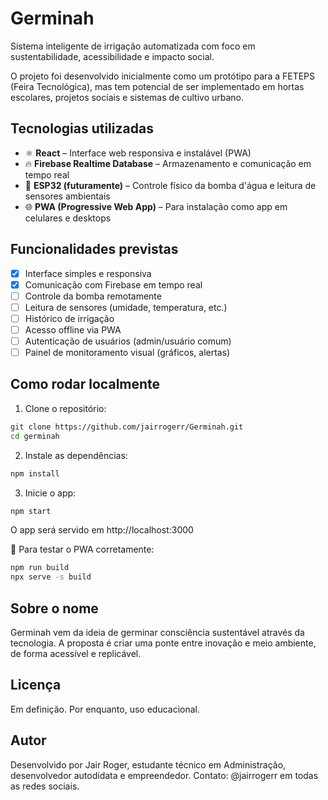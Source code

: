# Germinah

Sistema inteligente de irrigação automatizada com foco em sustentabilidade, acessibilidade e impacto social.

O projeto foi desenvolvido inicialmente como um protótipo para a FETEPS (Feira Tecnológica), mas tem potencial de ser implementado em hortas escolares, projetos sociais e sistemas de cultivo urbano.

## Tecnologias utilizadas

- ⚛️ **React** – Interface web responsiva e instalável (PWA)
- 🔥 **Firebase Realtime Database** – Armazenamento e comunicação em tempo real
- 📡 **ESP32 (futuramente)** – Controle físico da bomba d'água e leitura de sensores ambientais
- 🌐 **PWA (Progressive Web App)** – Para instalação como app em celulares e desktops

## Funcionalidades previstas

- [x] Interface simples e responsiva
- [x] Comunicação com Firebase em tempo real
- [ ] Controle da bomba remotamente
- [ ] Leitura de sensores (umidade, temperatura, etc.)
- [ ] Histórico de irrigação
- [ ] Acesso offline via PWA
- [ ] Autenticação de usuários (admin/usuário comum)
- [ ] Painel de monitoramento visual (gráficos, alertas)

## Como rodar localmente

1. Clone o repositório:
```bash
git clone https://github.com/jairrogerr/Germinah.git
cd germinah
```

2. Instale as dependências:
```bash
npm install
```

3. Inicie o app:
```bash
npm start
```
O app será servido em http://localhost:3000

🧪 Para testar o PWA corretamente:
```bash
npm run build
npx serve -s build
```

## Sobre o nome
Germinah vem da ideia de germinar consciência sustentável através da tecnologia. A proposta é criar uma ponte entre inovação e meio ambiente, de forma acessível e replicável.

## Licença
Em definição. Por enquanto, uso educacional.

## Autor
Desenvolvido por Jair Roger, estudante técnico em Administração, desenvolvedor autodidata e empreendedor.
Contato: @jairrogerr em todas as redes sociais.